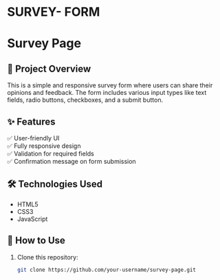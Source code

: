 # SURVEY- FORM
# Survey Page

## 📝 Project Overview  
This is a simple and responsive survey form where users can share their opinions and feedback. The form includes various input types like text fields, radio buttons, checkboxes, and a submit button.

## ✨ Features  
✅ User-friendly UI  
✅ Fully responsive design  
✅ Validation for required fields  
✅ Confirmation message on form submission  

## 🛠 Technologies Used  
- HTML5  
- CSS3  
- JavaScript  

## 🚀 How to Use  
1. Clone this repository:  
   ```bash
   git clone https://github.com/your-username/survey-page.git    
